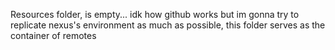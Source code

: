 Resources folder, is empty... idk how github works but im gonna try to replicate nexus's environment as much as possible, this folder serves as the container of remotes
